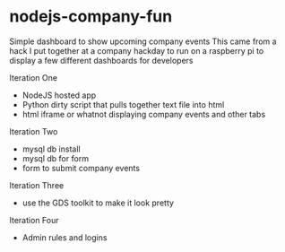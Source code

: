 # nodejs-company-fun
Simple dashboard to show upcoming company events
This came from a hack I put together at a company hackday to run on a raspberry pi to display a few different dashboards for developers

Iteration One
- NodeJS hosted app
- Python dirty script that pulls together text file into html
- html iframe or whatnot displaying company events and other tabs

Iteration Two
- mysql db install
- mysql db for form
- form to submit company events

Iteration Three
- use the GDS toolkit to make it look pretty

Iteration Four
- Admin rules and logins

